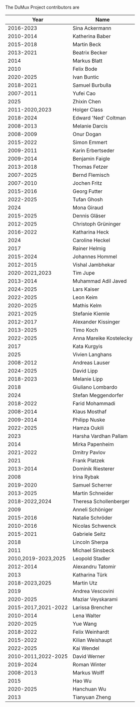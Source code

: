 The DuMux Project contributors are

| Year       | Name                       |
|------------|----------------------------|
| 2016-2023  | Sina Ackermann             |
| 2010-2014  | Katherina Baber            |
| 2015-2018  | Martin Beck                |
| 2013-2021  | Beatrix Becker             |
| 2014       | Markus Blatt               |
| 2010       | Felix Bode                 |
| 2020-2025  | Ivan Buntic                |
| 2018-2021  | Samuel Burbulla            |
| 2007-2011  | Yufei Cao                  |
| 2025       | Zhixin Chen                |
| 2011-2020,2023  | Holger Class          |
| 2018-2024  | Edward 'Ned' Coltman       |
| 2008-2013  | Melanie Darcis             |
| 2008-2009  | Onur Dogan                 |
| 2015-2022  | Simon Emmert               |
| 2009-2011  | Karin Erbertseder          |
| 2009-2014  | Benjamin Faigle            |
| 2013-2018  | Thomas Fetzer              |
| 2007-2025  | Bernd Flemisch             |
| 2007-2010  | Jochen Fritz               |
| 2015-2016  | Georg Futter               |
| 2022-2025  | Tufan Ghosh                |
| 2024       | Mona Giraud                |
| 2015-2025  | Dennis Gläser              |
| 2012-2025  | Christoph Grüninger        |
| 2016-2022  | Katharina Heck             |
| 2024       | Caroline Heckel            |
| 2017       | Rainer Helmig              |
| 2015-2024  | Johannes Hommel            |
| 2012-2015  | Vishal Jambhekar           |
| 2020-2021,2023  | Tim Jupe              |
| 2013-2014  | Muhammad Adil Javed        |
| 2024-2025  | Lars Kaiser                |
| 2022-2025  | Leon Keim                  |
| 2020-2025  | Mathis Kelm                |
| 2021-2025  | Stefanie Kiemle            |
| 2012-2017  | Alexander Kissinger        |
| 2013-2025  | Timo Koch                  |
| 2022-2025  | Anna Mareike Kostelecky    |
| 2017       | Kata Kurgyis               |
| 2025       | Vivien Langhans            |
| 2008-2012  | Andreas Lauser             |
| 2024-2025  | David Lipp                 |
| 2018-2023  | Melanie Lipp               |
| 2018       | Giuliano Lombardo          |
| 2024       | Stefan Meggendorfer        |
| 2018-2022  | Farid Mohammadi            |
| 2008-2014  | Klaus Mosthaf              |
| 2009-2014  | Philipp Nuske              |
| 2022-2025  | Hamza Oukili               |
| 2023       | Harsha Vardhan Pallam      |
| 2014       | Mirka Papenheim            |
| 2021-2022  | Dmitry Pavlov              |
| 2021       | Frank Platzek              |
| 2013-2014  | Dominik Riesterer          |
| 2008       | Irina Rybak                |
| 2019-2020  | Samuel Scherrer            |
| 2013-2025  | Martin Schneider           |
| 2018-2022,2024  | Theresa Schollenberger     |
| 2009       | Anneli Schöniger           |
| 2015-2016  | Natalie Schröder           |
| 2010-2016  | Nicolas Schwenck           |
| 2015-2021  | Gabriele Seitz             |
| 2018       | Lincoln Sherpa             |
| 2011       | Michael Sinsbeck           |
| 2010,2019-2023,2025  | Leopold Stadler       |
| 2012-2014  | Alexandru Tatomir          |
| 2013       | Katharina Türk             |
| 2018-2023,2025  | Martin Utz                 |
| 2019       | Andrea Vescovini           |
| 2020-2025  | Maziar Veyskarami          |
| 2015-2017,2021-2022  | Larissa Brencher |
| 2010-2014  | Lena Walter                |
| 2020-2025  | Yue Wang                   |
| 2018-2022  | Felix Weinhardt            |
| 2015-2022  | Kilian Weishaupt           |
| 2022-2025  | Kai Wendel                 |
| 2010-2011,2022-2025  | David Werner          |
| 2019-2024  | Roman Winter               |
| 2008-2013  | Markus Wolff               |
| 2015       | Hao Wu                     |
| 2020-2025  | Hanchuan Wu                |
| 2013       | Tianyuan Zheng             |
